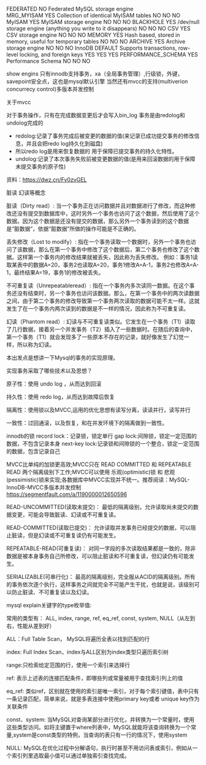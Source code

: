 
FEDERATED	NO	Federated MySQL storage engine			
MRG_MYISAM	YES	Collection of identical MyISAM tables	NO	NO	NO
MyISAM	YES	MyISAM storage engine	NO	NO	NO
BLACKHOLE	YES	/dev/null storage engine (anything you write to it disappears)	NO	NO	NO
CSV	YES	CSV storage engine	NO	NO	NO
MEMORY	YES	Hash based, stored in memory, useful for temporary tables	NO	NO	NO
ARCHIVE	YES	Archive storage engine	NO	NO	NO
InnoDB	DEFAULT	Supports transactions, row-level locking, and foreign keys	YES	YES	YES
PERFORMANCE_SCHEMA	YES	Performance Schema	NO	NO	NO

show engins
只有innodb支持事务，xa（全局事务管理）,行级锁，外键，savepoint安全点，这也是mysql默认引擎
当然还有mvcc的支持(multiverion concurrecy control)多版本并发控制

关于mvcc

对于事务操作，只有在完成数据变更后才会写入bin_log
事务是由redolog和undolog完成的
- redolog:记录了事务完成后被变更的数据的值(来记录已成功提交事务的修改信息，并且会把redo log持久化到磁盘)
- 所以redo log是用来恢复数据的 用于保障已提交事务的持久化特性。
- undolog:记录了本次事务失败前被变更数据的值(是用来回滚数据的用于保障 未提交事务的原子性)

资料：https://dwz.cn/Fv0zvGEL

脏读 幻读等概念

脏读（Dirty read）: 当一个事务正在访问数据并且对数据进行了修改，而这种修改还没有提交到数据库中，这时另外一个事务也访问了这个数据，然后使用了这个数据。因为这个数据是还没有提交的数据，那么另外一个事务读到的这个数据是“脏数据”，依据“脏数据”所做的操作可能是不正确的。

丢失修改（Lost to modify）: 指在一个事务读取一个数据时，另外一个事务也访问了该数据，那么在第一个事务中修改了这个数据后，第二个事务也修改了这个数据。这样第一个事务内的修改结果就被丢失，因此称为丢失修改。 例如：事务1读取某表中的数据A=20，事务2也读取A=20，事务1修改A=A-1，事务2也修改A=A-1，最终结果A=19，事务1的修改被丢失。

不可重复读（Unrepeatableread）: 指在一个事务内多次读同一数据。在这个事务还没有结束时，另一个事务也访问该数据。那么，在第一个事务中的两次读数据之间，由于第二个事务的修改导致第一个事务两次读取的数据可能不太一样。这就发生了在一个事务内两次读到的数据是不一样的情况，因此称为不可重复读。

幻读（Phantom read）: 幻读与不可重复读类似。它发生在一个事务（T1）读取了几行数据，接着另一个并发事务（T2）插入了一些数据时。在随后的查询中，第一个事务（T1）就会发现多了一些原本不存在的记录，就好像发生了幻觉一样，所以称为幻读。


本出发点是想讲一下Mysql的事务的实现原理。

实现事务采取了哪些技术以及思想？

原子性：使用 undo log ，从而达到回滚

持久性：使用 redo log，从而达到故障后恢复

隔离性：使用锁以及MVCC,运用的优化思想有读写分离，读读并行，读写并行

一致性：过回通滚，以及恢复，和在并发环境下的隔离做到一致性。

innodb的锁
record lock：记录锁，锁定单行
gap lock:间隙锁，锁定一定范围的数据，不包含记录本身
next-key lock:记录锁和间隙锁的一个整合，锁定一定范围的数据，包含记录自己


MVCC比单纯的加锁更高效;MVCC只在 READ COMMITTED 和 REPEATABLE READ 两个隔离级别下工作;MVCC可以使用 乐观(optimistic)锁 和 悲观(pessimistic)锁来实现;各数据库中MVCC实现并不统一。推荐阅读：MySQL-InnoDB-MVCC多版本并发控制
https://segmentfault.com/a/1190000012650596

READ-UNCOMMITTED(读取未提交)： 最低的隔离级别，允许读取尚未提交的数据变更，可能会导致脏读、幻读或不可重复读。

READ-COMMITTED(读取已提交)： 允许读取并发事务已经提交的数据，可以阻止脏读，但是幻读或不可重复读仍有可能发生。

REPEATABLE-READ(可重复读)： 对同一字段的多次读取结果都是一致的，除非数据是被本身事务自己所修改，可以阻止脏读和不可重复读，但幻读仍有可能发生。

SERIALIZABLE(可串行化)： 最高的隔离级别，完全服从ACID的隔离级别。所有的事务依次逐个执行，这样事务之间就完全不可能产生干扰，也就是说，该级别可以防止脏读、不可重复读以及幻读。

mysql explain关键字的type枚举值:

常用的类型有： ALL, index,  range, ref, eq_ref, const, system, NULL（从左到右，性能从差到好）

ALL：Full Table Scan， MySQL将遍历全表以找到匹配的行

index: Full Index Scan，index与ALL区别为index类型只遍历索引树

range:只检索给定范围的行，使用一个索引来选择行

ref: 表示上述表的连接匹配条件，即哪些列或常量被用于查找索引列上的值

eq_ref: 类似ref，区别就在使用的索引是唯一索引，对于每个索引键值，表中只有一条记录匹配，简单来说，就是多表连接中使用primary key或者 unique key作为关联条件

const、system: 当MySQL对查询某部分进行优化，并转换为一个常量时，使用这些类型访问。如将主键置于where列表中，MySQL就能将该查询转换为一个常量,system是const类型的特例，当查询的表只有一行的情况下，使用system

NULL: MySQL在优化过程中分解语句，执行时甚至不用访问表或索引，例如从一个索引列里选取最小值可以通过单独索引查找完成。
